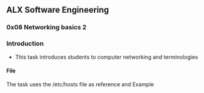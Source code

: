 ## ALX Software Engineering
### 0x08 Networking basics 2

### Introduction
- This task introduces students to computer networking and terminologies

#### File 
The task uses the /etc/hosts file as reference and Example
